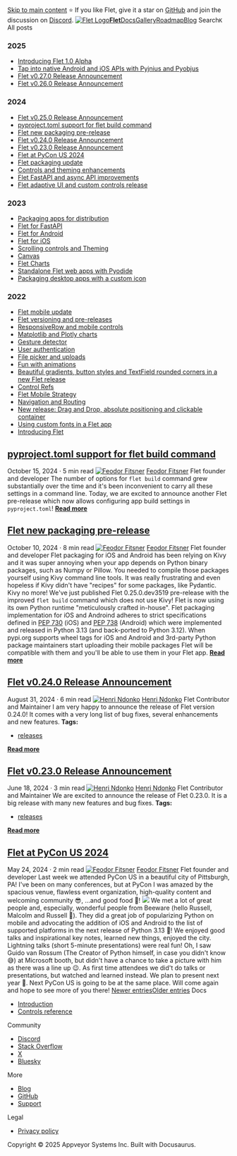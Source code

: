 [Skip to main content](https://flet.dev/blog/page/2/#__docusaurus_skipToContent_fallback)
⭐️ If you like Flet, give it a star on [GitHub](https://github.com/flet-dev/flet) and join the discussion on [Discord](https://discord.gg/dzWXP8SHG8).
[![Flet Logo](https://flet.dev/img/logo.svg)**Flet**](https://flet.dev/)[Docs](https://flet.dev/docs/)[Gallery](https://flet.dev/gallery)[Roadmap](https://flet.dev/roadmap)[Blog](https://flet.dev/blog)
[](https://github.com/flet-dev/flet)
Search`K`
All posts
### 2025
  * [Introducing Flet 1.0 Alpha](https://flet.dev/blog/introducing-flet-1-0-alpha)
  * [Tap into native Android and iOS APIs with Pyjnius and Pyobjus](https://flet.dev/blog/tap-into-native-android-and-ios-apis-with-Pyjnius-and-pyobjus)
  * [Flet v0.27.0 Release Announcement](https://flet.dev/blog/flet-v-0-27-release-announcement)
  * [Flet v0.26.0 Release Announcement](https://flet.dev/blog/flet-v-0-26-release-announcement)


### 2024
  * [Flet v0.25.0 Release Announcement](https://flet.dev/blog/flet-v-0-25-release-announcement)
  * [pyproject.toml support for flet build command](https://flet.dev/blog/pyproject-toml-support-for-flet-build-command)
  * [Flet new packaging pre-release](https://flet.dev/blog/flet-new-packaging-pre-release)
  * [Flet v0.24.0 Release Announcement](https://flet.dev/blog/flet-v-0-24-release-announcement)
  * [Flet v0.23.0 Release Announcement](https://flet.dev/blog/flet-v-0-23-release-announcement)
  * [Flet at PyCon US 2024](https://flet.dev/blog/flet-at-pycon-us-2024)
  * [Flet packaging update](https://flet.dev/blog/flet-packaging-update)
  * [Controls and theming enhancements](https://flet.dev/blog/controls-and-theming-enhancements)
  * [Flet FastAPI and async API improvements](https://flet.dev/blog/flet-fastapi-and-async-api-improvements)
  * [Flet adaptive UI and custom controls release](https://flet.dev/blog/flet-adaptive-and-custom-controls)


### 2023
  * [Packaging apps for distribution](https://flet.dev/blog/packaging-apps-for-distribution)
  * [Flet for FastAPI](https://flet.dev/blog/flet-for-fastapi)
  * [Flet for Android](https://flet.dev/blog/flet-for-android)
  * [Flet for iOS](https://flet.dev/blog/flet-for-ios)
  * [Scrolling controls and Theming](https://flet.dev/blog/scrolling-controls-and-theming)
  * [Canvas](https://flet.dev/blog/canvas)
  * [Flet Charts](https://flet.dev/blog/flet-charts)
  * [Standalone Flet web apps with Pyodide](https://flet.dev/blog/standalone-flet-web-apps-with-pyodide)
  * [Packaging desktop apps with a custom icon](https://flet.dev/blog/packaging-desktop-apps-with-custom-icon)


### 2022
  * [Flet mobile update](https://flet.dev/blog/flet-mobile-update)
  * [Flet versioning and pre-releases](https://flet.dev/blog/flet-versioning-and-pre-releases)
  * [ResponsiveRow and mobile controls](https://flet.dev/blog/responsive-row-and-mobile-controls)
  * [Matplotlib and Plotly charts](https://flet.dev/blog/matplotlib-and-plotly-charts)
  * [Gesture detector](https://flet.dev/blog/gesture-detector)
  * [User authentication](https://flet.dev/blog/user-authentication)
  * [File picker and uploads](https://flet.dev/blog/file-picker-and-uploads)
  * [Fun with animations](https://flet.dev/blog/fun-with-animations)
  * [Beautiful gradients, button styles and TextField rounded corners in a new Flet release](https://flet.dev/blog/gradients-button-textfield-styles)
  * [Control Refs](https://flet.dev/blog/control-refs)
  * [Flet Mobile Strategy](https://flet.dev/blog/flet-mobile-strategy)
  * [Navigation and Routing](https://flet.dev/blog/navigation-and-routing)
  * [New release: Drag and Drop, absolute positioning and clickable container](https://flet.dev/blog/drag-and-drop-release)
  * [Using custom fonts in a Flet app](https://flet.dev/blog/using-custom-fonts-in-flet-app)
  * [Introducing Flet](https://flet.dev/blog/introducing-flet)


## [pyproject.toml support for flet build command](https://flet.dev/blog/pyproject-toml-support-for-flet-build-command)
October 15, 2024 · 5 min read
[![Feodor Fitsner](https://avatars0.githubusercontent.com/u/5041459?s=400&v=4)](ttps://github.com/FeodorFitsner)
[Feodor Fitsner](ttps://github.com/FeodorFitsner)
Flet founder and developer
[](https://github.com/FeodorFitsner "GitHub")[](https://x.com/fletdev "X")
The number of options for `flet build` command grew substantially over the time and it's been inconvenient to carry all these settings in a command line.
Today, we are excited to announce another Flet pre-release which now allows configuring app build settings in `pyproject.toml`!
[**Read more**](https://flet.dev/blog/pyproject-toml-support-for-flet-build-command)
## [Flet new packaging pre-release](https://flet.dev/blog/flet-new-packaging-pre-release)
October 10, 2024 · 8 min read
[![Feodor Fitsner](https://avatars0.githubusercontent.com/u/5041459?s=400&v=4)](ttps://github.com/FeodorFitsner)
[Feodor Fitsner](ttps://github.com/FeodorFitsner)
Flet founder and developer
[](https://github.com/FeodorFitsner "GitHub")[](https://x.com/fletdev "X")
Flet packaging for iOS and Android has been relying on Kivy and it was super annoying when your app depends on Python binary packages, such as Numpy or Pillow. You needed to compile those packages yourself using Kivy command line tools. It was really frustrating and even hopeless if Kivy didn't have "recipes" for some packages, like Pydantic.
Kivy no more! We've just published Flet 0.25.0.dev3519 pre-release with the improved `flet build` command which does not use Kivy! Flet is now using its own Python runtime "meticulously crafted in-house".
Flet packaging implementation for iOS and Androind adheres to strict specifications defined in [PEP 730](https://peps.python.org/pep-0730/) (iOS) and [PEP 738](https://peps.python.org/pep-0738/) (Android) which were implemented and released in Python 3.13 (and back-ported to Python 3.12). When pypi.org supports wheel tags for iOS and Android and 3rd-party Python package maintainers start uploading their mobile packages Flet will be compatible with them and you'll be able to use them in your Flet app.
[**Read more**](https://flet.dev/blog/flet-new-packaging-pre-release)
## [Flet v0.24.0 Release Announcement](https://flet.dev/blog/flet-v-0-24-release-announcement)
August 31, 2024 · 6 min read
[![Henri Ndonko](https://avatars.githubusercontent.com/u/98978078?v=4)](https://github.com/ndonkoHenri)
[Henri Ndonko](https://github.com/ndonkoHenri)
Flet Contributor and Maintainer
[](https://github.com/ndonkoHenri "GitHub")[](https://x.com/ndonkoHenri "X")
I am very happy to announce the release of Flet version 0.24.0! It comes with a very long list of bug fixes, several enhancements and new features.
**Tags:**
  * [releases](https://flet.dev/blog/tags/releases)


[**Read more**](https://flet.dev/blog/flet-v-0-24-release-announcement)
## [Flet v0.23.0 Release Announcement](https://flet.dev/blog/flet-v-0-23-release-announcement)
June 18, 2024 · 3 min read
[![Henri Ndonko](https://avatars.githubusercontent.com/u/98978078?v=4)](https://github.com/ndonkoHenri)
[Henri Ndonko](https://github.com/ndonkoHenri)
Flet Contributor and Maintainer
[](https://github.com/ndonkoHenri "GitHub")[](https://x.com/ndonkoHenri "X")
We are excited to announce the release of Flet 0.23.0. It is a big release with many new features and bug fixes.
**Tags:**
  * [releases](https://flet.dev/blog/tags/releases)


[**Read more**](https://flet.dev/blog/flet-v-0-23-release-announcement)
## [Flet at PyCon US 2024](https://flet.dev/blog/flet-at-pycon-us-2024)
May 24, 2024 · 2 min read
[![Feodor Fitsner](https://avatars0.githubusercontent.com/u/5041459?s=400&v=4)](ttps://github.com/FeodorFitsner)
[Feodor Fitsner](ttps://github.com/FeodorFitsner)
Flet founder and developer
[](https://github.com/FeodorFitsner "GitHub")[](https://x.com/fletdev "X")
Last week we attended PyCon US in a beautiful city of Pittsburgh, PA!
I've been on many conferences, but at PyCon I was amazed by the spacious venue, flawless event organization, high-quality content and welcoming community 😎, ...and good food 🍔!
![](https://flet.dev/img/blog/pycon-us-2024/pycon-us-2024-collage.jpg)
We met a lot of great people and, especially, wonderful people from Beeware (hello Russell, Malcolm and Russell 👋). They did a great job of popularizing Python on mobile and advocating the addition of iOS and Android to the list of supported platforms in the next release of Python 3.13 🎉!
We enjoyed good talks and inspirational key notes, learned new things, enjoyed the city. Lightning talks (short 5-minute presentations) were real fun!
Oh, I saw Guido van Rossum (The Creator of Python himself, in case you didn't know 😅) at Microsoft booth, but didn't have a chance to take a picture with him as there was a line up 😉.
As first time attendees we did't do talks or presentations, but watched and learned instead. We plan to present next year 🤞.
Next PyCon US is going to be at the same place. Will come again and hope to see more of you there!
[Newer entries](https://flet.dev/blog)[Older entries](https://flet.dev/blog/page/3)
Docs
  * [Introduction](https://flet.dev/docs)
  * [Controls reference](https://flet.dev/docs/controls)


Community
  * [Discord](https://discord.gg/dzWXP8SHG8)
  * [Stack Overflow](https://stackoverflow.com/questions/tagged/flet)
  * [X](https://x.com/fletdev)
  * [Bluesky](https://bsky.app/profile/fletdev.bsky.social)


More
  * [Blog](https://flet.dev/blog)
  * [GitHub](https://github.com/flet-dev/flet)
  * [Support](https://flet.dev/support)


Legal
  * [Privacy policy](https://flet.dev/privacy-policy)


Copyright © 2025 Appveyor Systems Inc. Built with Docusaurus.
